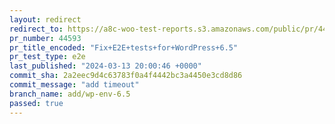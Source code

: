 ```yaml
---
layout: redirect
redirect_to: https://a8c-woo-test-reports.s3.amazonaws.com/public/pr/44593/e2e/index.html
pr_number: 44593
pr_title_encoded: "Fix+E2E+tests+for+WordPress+6.5"
pr_test_type: e2e
last_published: "2024-03-13 20:00:46 +0000"
commit_sha: 2a2eec9d4c63783f0a4f4442bc3a4450e3cd8d86
commit_message: "add timeout"
branch_name: add/wp-env-6.5
passed: true
---
```

